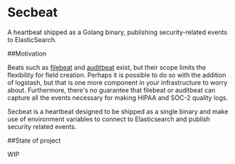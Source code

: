 # Secbeat

A heartbeat shipped as a Golang binary, publishing security-related events to ElasticSearch.

##Motivation

Beats such as [filebeat]() and [auditbeat]() exist, but their scope limits the flexibility
for field creation. Perhaps it is possible to do so with the addition of logstash,
but that is one more component in your infrastructure to worry about.
Furthermore, there's no guarantee that filebeat or auditbeat can capture
all the events necessary for making HIPAA and SOC-2 quality logs.

Secbeat is a heartbeat designed to be shipped as a single binary and make use of environment variables
to connect to Elasticsearch and publish security related events.

##State of project

WIP
